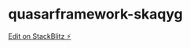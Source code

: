 # quasarframework-skaqyg

[Edit on StackBlitz ⚡️](https://stackblitz.com/edit/quasarframework-skaqyg)